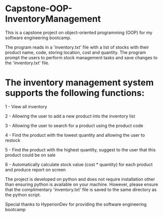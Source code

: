 # Capstone-OOP-InventoryManagement

This is a capstone project on object-oriented programming (OOP) for my software engineering bootcamp.

The program reads in a 'inventory.txt' file with a list of stocks with their product name, code, storing location, cost and quantity. The program prompt the users to perform stock management tasks and save changes to the 'inventory.txt' file.

# The inventory management system supports the following functions:

1 - View all inventory

2 - Allowing the user to add a new product into the inventory list

3 - Allowing the user to search for a product using the product code

4 - Find the product with the lowest quantity and allowing the user to restock

5 - Find the product with the highest quantity, suggest to the user that this product could be on sale

6 - Automatically calculate stock value (cost * quantity) for each product and produce report on screen

The project is developed on python and does not require installation other than ensuring python is available on your machine. However, please ensure that the complimentary 'inventory.txt' file is saved to the same directory as the python script.

Special thanks to HyperionDev for providing the software engineering bootcamp
